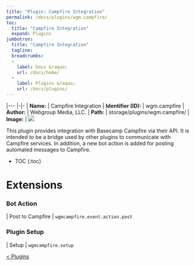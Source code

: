 ```yaml
---
title: "Plugin: Campfire Integration"
permalink: /docs/plugins/wgm.campfire/
toc:
  title: "Campfire Integration"
  expand: Plugins
jumbotron:
  title: "Campfire Integration"
  tagline: 
  breadcrumbs:
  -
    label: Docs &raquo;
    url: /docs/home/
  -
    label: Plugins &raquo;
    url: /docs/plugins/
---
```


|---
|-|-
| **Name:** | Campfire Integration
| **Identifier (ID):** | wgm.campfire
| **Author:** | Webgroup Media, LLC.
| **Path:** | storage/plugins/wgm.campfire/
| **Image:** | <img src="/assets/images/plugins/wgm.campfire.png" class="screenshot">

This plugin provides integration with Basecamp Campfire via their API. It is intended to be a bridge used by other plugins to communicate with Campfire services. In addition, a new bot action is added for posting automated messages to Campfire.

* TOC
{:toc}

# Extensions

### Bot Action

| Post to Campfire | `wgmcampfire.event.action.post`


### Plugin Setup

| Setup | `wgmcampfire.setup`


<div class="section-nav">
	<div class="left">
		<a href="/docs/plugins/#plugins" class="prev">&lt; Plugins</a>
	</div>
	<div class="right align-right">
	</div>
</div>
<div class="clear"></div>